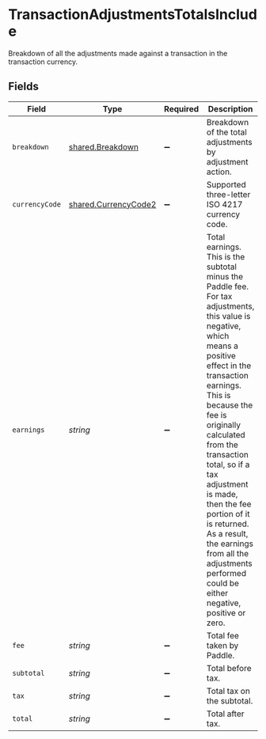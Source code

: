 # TransactionAdjustmentsTotalsInclude

Breakdown of all the adjustments made against a transaction in the transaction currency.


## Fields

| Field                                                                                                                                                                                                                                                                                                                                                                                                                            | Type                                                                                                                                                                                                                                                                                                                                                                                                                             | Required                                                                                                                                                                                                                                                                                                                                                                                                                         | Description                                                                                                                                                                                                                                                                                                                                                                                                                      | Example                                                                                                                                                                                                                                                                                                                                                                                                                          |
| -------------------------------------------------------------------------------------------------------------------------------------------------------------------------------------------------------------------------------------------------------------------------------------------------------------------------------------------------------------------------------------------------------------------------------- | -------------------------------------------------------------------------------------------------------------------------------------------------------------------------------------------------------------------------------------------------------------------------------------------------------------------------------------------------------------------------------------------------------------------------------- | -------------------------------------------------------------------------------------------------------------------------------------------------------------------------------------------------------------------------------------------------------------------------------------------------------------------------------------------------------------------------------------------------------------------------------- | -------------------------------------------------------------------------------------------------------------------------------------------------------------------------------------------------------------------------------------------------------------------------------------------------------------------------------------------------------------------------------------------------------------------------------- | -------------------------------------------------------------------------------------------------------------------------------------------------------------------------------------------------------------------------------------------------------------------------------------------------------------------------------------------------------------------------------------------------------------------------------- |
| `breakdown`                                                                                                                                                                                                                                                                                                                                                                                                                      | [shared.Breakdown](../../../sdk/models/shared/breakdown.md)                                                                                                                                                                                                                                                                                                                                                                      | :heavy_minus_sign:                                                                                                                                                                                                                                                                                                                                                                                                               | Breakdown of the total adjustments by adjustment action.                                                                                                                                                                                                                                                                                                                                                                         |                                                                                                                                                                                                                                                                                                                                                                                                                                  |
| `currencyCode`                                                                                                                                                                                                                                                                                                                                                                                                                   | [shared.CurrencyCode2](../../../sdk/models/shared/currencycode2.md)                                                                                                                                                                                                                                                                                                                                                              | :heavy_minus_sign:                                                                                                                                                                                                                                                                                                                                                                                                               | Supported three-letter ISO 4217 currency code.                                                                                                                                                                                                                                                                                                                                                                                   |                                                                                                                                                                                                                                                                                                                                                                                                                                  |
| `earnings`                                                                                                                                                                                                                                                                                                                                                                                                                       | *string*                                                                                                                                                                                                                                                                                                                                                                                                                         | :heavy_minus_sign:                                                                                                                                                                                                                                                                                                                                                                                                               | Total earnings. This is the subtotal minus the Paddle fee.<br/>For tax adjustments, this value is negative, which means a positive effect in the transaction earnings.<br/>This is because the fee is originally calculated from the transaction total, so if a tax adjustment is made,<br/>then the fee portion of it is returned.<br/>As a result, the earnings from all the adjustments performed could be either negative, positive or zero. | 14700                                                                                                                                                                                                                                                                                                                                                                                                                            |
| `fee`                                                                                                                                                                                                                                                                                                                                                                                                                            | *string*                                                                                                                                                                                                                                                                                                                                                                                                                         | :heavy_minus_sign:                                                                                                                                                                                                                                                                                                                                                                                                               | Total fee taken by Paddle.                                                                                                                                                                                                                                                                                                                                                                                                       | 300                                                                                                                                                                                                                                                                                                                                                                                                                              |
| `subtotal`                                                                                                                                                                                                                                                                                                                                                                                                                       | *string*                                                                                                                                                                                                                                                                                                                                                                                                                         | :heavy_minus_sign:                                                                                                                                                                                                                                                                                                                                                                                                               | Total before tax.                                                                                                                                                                                                                                                                                                                                                                                                                | 15000                                                                                                                                                                                                                                                                                                                                                                                                                            |
| `tax`                                                                                                                                                                                                                                                                                                                                                                                                                            | *string*                                                                                                                                                                                                                                                                                                                                                                                                                         | :heavy_minus_sign:                                                                                                                                                                                                                                                                                                                                                                                                               | Total tax on the subtotal.                                                                                                                                                                                                                                                                                                                                                                                                       | 1500                                                                                                                                                                                                                                                                                                                                                                                                                             |
| `total`                                                                                                                                                                                                                                                                                                                                                                                                                          | *string*                                                                                                                                                                                                                                                                                                                                                                                                                         | :heavy_minus_sign:                                                                                                                                                                                                                                                                                                                                                                                                               | Total after tax.                                                                                                                                                                                                                                                                                                                                                                                                                 | 16500                                                                                                                                                                                                                                                                                                                                                                                                                            |